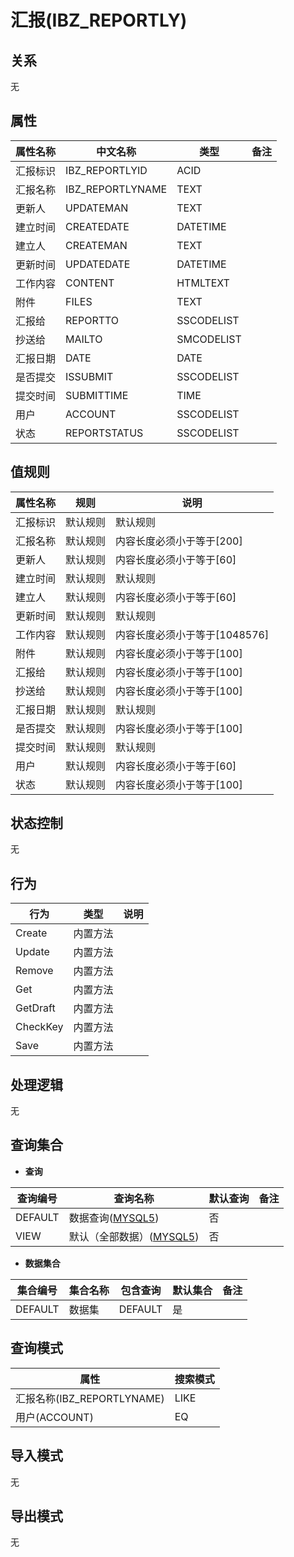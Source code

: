 # 汇报(IBZ_REPORTLY)

  

## 关系
无

## 属性

| 属性名称        |    中文名称    | 类型     |  备注  |
| --------   |------------| -----   |  -------- | 
|汇报标识|IBZ_REPORTLYID|ACID|&nbsp;|
|汇报名称|IBZ_REPORTLYNAME|TEXT|&nbsp;|
|更新人|UPDATEMAN|TEXT|&nbsp;|
|建立时间|CREATEDATE|DATETIME|&nbsp;|
|建立人|CREATEMAN|TEXT|&nbsp;|
|更新时间|UPDATEDATE|DATETIME|&nbsp;|
|工作内容|CONTENT|HTMLTEXT|&nbsp;|
|附件|FILES|TEXT|&nbsp;|
|汇报给|REPORTTO|SSCODELIST|&nbsp;|
|抄送给|MAILTO|SMCODELIST|&nbsp;|
|汇报日期|DATE|DATE|&nbsp;|
|是否提交|ISSUBMIT|SSCODELIST|&nbsp;|
|提交时间|SUBMITTIME|TIME|&nbsp;|
|用户|ACCOUNT|SSCODELIST|&nbsp;|
|状态|REPORTSTATUS|SSCODELIST|&nbsp;|

## 值规则
| 属性名称    | 规则    |  说明  |
| --------   |------------| ----- | 
|汇报标识|默认规则|默认规则|
|汇报名称|默认规则|内容长度必须小于等于[200]|
|更新人|默认规则|内容长度必须小于等于[60]|
|建立时间|默认规则|默认规则|
|建立人|默认规则|内容长度必须小于等于[60]|
|更新时间|默认规则|默认规则|
|工作内容|默认规则|内容长度必须小于等于[1048576]|
|附件|默认规则|内容长度必须小于等于[100]|
|汇报给|默认规则|内容长度必须小于等于[100]|
|抄送给|默认规则|内容长度必须小于等于[100]|
|汇报日期|默认规则|默认规则|
|是否提交|默认规则|内容长度必须小于等于[100]|
|提交时间|默认规则|默认规则|
|用户|默认规则|内容长度必须小于等于[60]|
|状态|默认规则|内容长度必须小于等于[100]|

## 状态控制

无


## 行为
| 行为    | 类型    |  说明  |
| --------   |------------| ----- | 
|Create|内置方法|&nbsp;|
|Update|内置方法|&nbsp;|
|Remove|内置方法|&nbsp;|
|Get|内置方法|&nbsp;|
|GetDraft|内置方法|&nbsp;|
|CheckKey|内置方法|&nbsp;|
|Save|内置方法|&nbsp;|

## 处理逻辑
无

## 查询集合

* **查询**

| 查询编号 | 查询名称       | 默认查询 |   备注|
| --------  | --------   | --------   | ----- |
|DEFAULT|数据查询([MYSQL5](../../appendix/query_MYSQL5.md#IbzReportly_Default))|否|&nbsp;|
|VIEW|默认（全部数据）([MYSQL5](../../appendix/query_MYSQL5.md#IbzReportly_View))|否|&nbsp;|

* **数据集合**

| 集合编号 | 集合名称   |  包含查询  | 默认集合 |   备注|
| --------  | --------   | -------- | --------   | ----- |
|DEFAULT|数据集|DEFAULT|是|&nbsp;|

## 查询模式
| 属性      |    搜索模式     |
| --------   |------------|
|汇报名称(IBZ_REPORTLYNAME)|LIKE|
|用户(ACCOUNT)|EQ|

## 导入模式
无


## 导出模式
无
